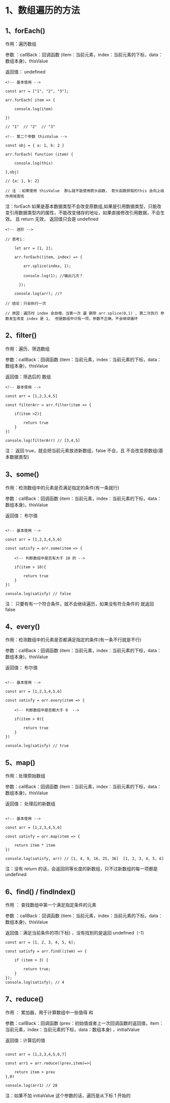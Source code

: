 # 1、数组遍历的方法

## 1、forEach()

作用：遍历数组

参数 ：callBack：回调函数 (item：当前元素，index：当前元素的下标，data：数组本身)，thisValue

返回值： undefined

```
<!-- 基本使用 -->

const arr = ["1", "2", "3"];

arr.forEach( item => {

    console.log(item)

})

// "1"  // "2"  // "3"

<!-- 第二个参数 thisValue -->

const obj = { a: 1, b: 2 }

arr.forEach( function (item) {

    console.log(this)

},obj)

// {a: 1, b: 2}

// 注 ：如果使用 thisValue  那么就不能使用箭头函数， 箭头函数获取的this 会向上级作用域查找

```

注：forEach 如果是基本数据类型不会改变原数组,如果是引用数据类型，只能改变引用数据类型内的属性，不能改变储存的地址，如果直接修改引用数据，不会生效。 且 return 无效， 返回值只会是 undefined

```
<!-- 进阶 -->

// 思考1：

    let arr = [1, 2];

    arr.forEach((item, index) => {

        arr.splice(index, 1);

        console.log(1); //输出几次？

      });

    console.log(arr); //?

// 结论：只会执行一次

// 原因：遍历时 index 会自增，当第一次 遍 删除 arr.splice(0,1) , 第二次执行 参数发生改变 index 是 1,  但是数组中只有一项，参数不正确，不会继续循环
```

## 2、filter()

作用：遍历、筛选数组

参数：callBack：回调函数 (item：当前元素，index：当前元素的下标，data：数组本身)，thisValue

返回值：筛选后的 数组

```
<!-- 基本使用 -->

const arr = [1,2,3,4,5]

const filterArr = arr.filter(item => {

    if(item >2){

        return true
    }
})

console.log(filterArr) // [3,4,5]

```

注： 返回 true，就会把当前元素放进新数组，false 不会，且 不会改变原数组(基本数据类型)

## 3、some()

作用：检测数组中的元素是否满足指定的条件(有一条就行)

参数：callBack：回调函数 (item：当前元素，index：当前元素的下标，data：数组本身)，thisValue

返回值： 布尔值

```

<!-- 基本使用 -->

const arr = [1,2,3,4,5,6]

const satisfy = arr.some(item => {

    <!-- 判断数组中是否有大于 10 的 -->

    if(item > 10){

        return true
    }
})

console.log(satisfy) // false
```

注： 只要有有一个符合条件，就不会继续遍历，如果没有符合条件的 就返回 false

## 4、every()

作用：检测数组中的元素是否都满足指定的条件(有一条不行就是不行)

参数：callBack：回调函数 (item：当前元素，index：当前元素的下标，data：数组本身)，thisValue

返回值： 布尔值

```

<!-- 基本使用 -->

const arr = [1,2,3,4,5,6]

const satisfy = arr.every(item => {

    <!-- 判断数组中是否都大于 0  -->

    if(item > 0){

        return true
    }
})

console.log(satisfy) // true
```

## 5、map()

作用：处理原始数组

参数：callBack：回调函数 (item：当前元素，index：当前元素的下标，data：数组本身)，thisValue

返回值： 处理后的新数组

```

<!-- 基本使用 -->

const arr = [1,2,3,4,5,6]

const satisfy = arr.map(item => {

    return item * item
})

console.log(satisfy, arr) // [1, 4, 9, 16, 25, 36]  [1, 2, 3, 4, 5, 6]
```

注：没有 return 的话，会返回同等长度的新数组，只不过新数组的每一项都是 undefined

## 6、find() / findIndex()

作用 ： 查找数组中第一个满足指定条件的元素

参数 ：callBack：回调函数 (item：当前元素，index：当前元素的下标，data：数组本身)，thisValue

返回值：满足当前条件的项(下标) ，没有找到的是返回 undefined（-1）

```
const arr = [1, 2, 3, 4, 5, 6];

const satisfy = arr.find((item) => {

    if (item > 3) {

        return true;
    }
});
console.log(satisfy); // 4
```

## 7、reduce()

作用 ： 累加器，用于计算数组中一些值得 和

参数：callBack：回调函数 (prev：初始值或者上一次回调函数的返回值，item：当前元素，index：当前元素的下标，data：数组本身) ，initialValue

返回值：计算后的值

```

const arr = [1,2,3,4,5,6,7]

const arr1 = arr.reduce((prev,item)=>{

    return item + prev
},0)

console.log(arr1) // 28
```

注：如果不加 initiaValue 这个参数的话，遍历是从下标 1 开始的
